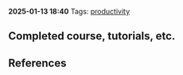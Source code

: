 **2025-01-13 18:40**
Tags: [productivity](../2%20-%20tags/productivity.md)

## Completed course, tutorials, etc.









## References